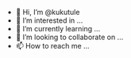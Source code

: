 - 👋 Hi, I’m @kukutule
- 👀 I’m interested in ...
- 🌱 I’m currently learning ...
- 💞️ I’m looking to collaborate on ...
- 📫 How to reach me ...

<!---
kukutule/kukutule is a ✨ special ✨ repository because its `README.md` (this file) appears on your GitHub profile.
You can click the Preview link to take a look at your changes.
--->

